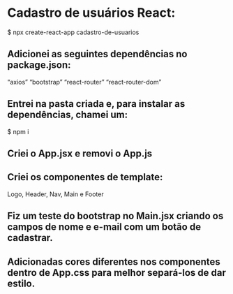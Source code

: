 # Cadastro de usuários React:

$ npx create-react-app cadastro-de-usuarios

## Adicionei as seguintes dependências no package.json:
“axios”
“bootstrap”
“react-router”
“react-router-dom”

## Entrei na pasta criada e, para instalar as dependências, chamei um:
$ npm i

## Criei o App.jsx e removi o App.js

## Criei os componentes de template:
Logo, Header, Nav, Main e Footer

## Fiz um teste do bootstrap no Main.jsx criando os campos de nome e e-mail com um botão de cadastrar.

## Adicionadas cores diferentes nos componentes dentro de App.css para melhor separá-los de dar estilo.
